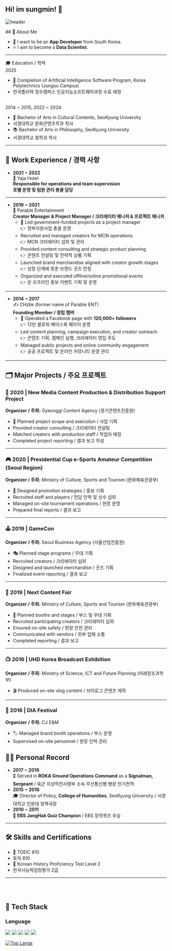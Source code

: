 ## Hi! im sungmin! 👋
<div>
  
![header](https://capsule-render.vercel.app/api?type=waving&color=gradient&height=300&section=header&text=NICE%20TO%20MEET%20YOU%20%F0%9F%A4%97)
</div>

 <!--Body-->
 
<div>
## 👀 About Me

- 🙋 I want to be an **App Developer** from South Korea.  
- 🔥 I aim to become a **Data Scientist**.  

---

🎓 Education / 학력
<br>2025
- 🤖 Completion of Artificial Intelligence Software Program, Korea Polytechnics (Jungsu Campus)
-  한국폴리텍 정수캠퍼스 인공지능소프트웨어과정 수료 예정


<br>2014 ~ 2015, 2022 ~ 2024
- 🎨 Bachelor of Arts in Cultural Contents, SeoKyung University
-  서경대학교 문화콘텐츠학과 학사
- 📚 Bachelor of Arts in Philosophy, SeoKyung University
-  서경대학교 철학과 학사




---

## 💼 Work Experience / 경력 사항

- **2021 ~ 2022**  
  🏨 Yaja Hotel  
  **Responsible for operations and team supervision**  
  **호텔 운영 및 팀원 관리 총괄 담당**

---

- **2019 ~ 2021**  
  👥 Parable Entertainment  
  **Creator Manager & Project Manager / 크리에이터 매니저 & 프로젝트 매니저**  
  - 🧩 Led government-funded projects as a project manager  
    👉 정부지원사업 총괄 운영  
  - Recruited and managed creators for MCN operations  
    👉 MCN 크리에이터 섭외 및 관리  
  - Provided content consulting and strategic product planning  
    👉 콘텐츠 컨설팅 및 전략적 상품 기획  
  - Launched brand merchandise aligned with creator growth stages  
    👉 성장 단계에 맞춘 브랜드 굿즈 런칭  
  - Organized and executed offline/online promotional events  
    👉 온·오프라인 홍보 이벤트 기획 및 운영  

---

- **2014 ~ 2017**  
  ✍️ CHzbk (former name of Parable ENT)  
  **Founding Member / 창립 멤버**  
  - 📣 Operated a Facebook page with **120,000+ followers**  
    👉 12만 팔로워 페이스북 페이지 운영  
  - Led content planning, campaign execution, and creator outreach  
    👉 콘텐츠 기획, 캠페인 실행, 크리에이터 영입 주도  
  - Managed public projects and online community engagement  
    👉 공공 프로젝트 및 온라인 커뮤니티 운영 관리
---
## 🗂️ Major Projects / 주요 프로젝트

### 🎥 2020 | New Media Content Production & Distribution Support Project  
**Organizer / 주최:** Gyeonggi Content Agency (경기콘텐츠진흥원)  
- 📌 Planned project scope and execution / 사업 기획  
-  Provided creator consulting / 크리에이터 컨설팅  
-  Matched creators with production staff / 작업자 매칭  
-  Completed project reporting / 결과 보고 작성  

---

### 🎮 2020 | Presidential Cup e-Sports Amateur Competition (Seoul Region)  
**Organizer / 주최:** Ministry of Culture, Sports and Tourism (문화체육관광부)  
- 📣 Designed promotion strategies / 홍보 기획  
-  Recruited staff and players / 전담 인력 및 선수 섭외  
-  Managed on-site tournament operations / 현장 운영  
-  Prepared final reports / 결과 보고  

---

### 🕹 2019 | GameCon  
**Organizer / 주최:** Seoul Business Agency (서울산업진흥원)  
- 🎭 Planned stage programs / 무대 기획  
-  Recruited creators / 크리에이터 섭외  
-  Designed and launched merchandise / 굿즈 기획  
-  Finalized event reporting / 결과 보고  

---

### 🧩 2019 | Next Content Fair  
**Organizer / 주최:** Ministry of Culture, Sports and Tourism (문화체육관광부)  
- 🏢 Planned booths and stages / 부스 및 무대 기획  
-  Recruited participating creators / 크리에이터 섭외  
-  Ensured on-site safety / 현장 안전 관리  
-  Communicated with vendors / 외부 업체 소통  
-  Completed reporting / 결과 보고  

---

### 📺 2016 | UHD Korea Broadcast Exhibition  
**Organizer / 주최:** Ministry of Science, ICT and Future Planning (미래창조과학부)  
- 🎬 Produced on-site vlog content / 브이로그 콘텐츠 제작  

---

### 🎉 2016 | DIA Festival  
**Organizer / 주최:** CJ E&M  
- 🏷️ Managed brand booth operations / 부스 운영  
-  Supervised on-site personnel / 현장 인력 관리  




## 🏃‍♂️ Personal Record

- **2017 ~ 2019**  
  🎖️ Served in **ROKA Ground Operations Command** as a **Signalman, Sergeant**
  / 육군 지상작전사령부 소속 무선통신병 병장 만기전역
- **2015 ~ 2016**  
  🎓 Director of Policy, **College of Humanities**, SeoKyung University
/ 서경대학교 인문대 정책국장
- **2010 ~ 2011**  
  🧠 **EBS JangHak Quiz Champion**
/ EBS 장학퀴즈 우승
---

## 🛠️ Skills and Certifications

- 💬 TOEIC 810
- 토익 810
- 🏺 Korean History Proficiency Test Level 2
- 한국사능력검정평가 2급
---
  <br/> 
  <br/>

  
  ## 🧱 Tech Stack
  ### Language
<img src="https://img.shields.io/badge/Python-3776AB?style=flat-square&logo=Python&logoColor=white"/>
<img src="https://img.shields.io/badge/c-A8B9CC?style=flat-square&logo=c&logoColor=white"/>
<img src="https://img.shields.io/badge/mysql-4479A1?style=flat-square&logo=mysql&logoColor=white"/>
<img src="https://img.shields.io/badge/HTML5-E34F26?style=flat-square&logo=HTML5&logoColor=white"/>
<!--CSS-->
  <img src="https://img.shields.io/badge/CSS3-1572B6?style=flat-square&logo=CSS3&logoColor=white"/>
  <br/>
  
[![Top Langs](https://github-readme-stats.vercel.app/api/top-langs/?username=chocksummersalt)](https://github.com/chocksummersalt/github-readme-stats)

</div>
<!--
**chocksummersalt/chocksummersalt** is a ✨ _special_ ✨ repository because its `README.md` (this file) appears on your GitHub profile.

Here are some ideas to get you started:

- 🔭 I’m currently working on ...
- 🌱 I’m currently learning ...
- 👯 I’m looking to collaborate on ...
- 🤔 I’m looking for help with ...
- 💬 Ask me about ...
- 📫 How to reach me: ...
- 😄 Pronouns: ...
- ⚡ Fun fact: ...
-->
